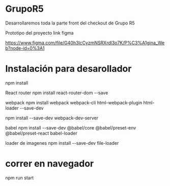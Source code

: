 # GrupoR5

Desarrollaremos toda la parte front del checkout de Grupo R5

Prototipo del proyecto link figma

https://www.figma.com/file/G40h3lcCyzmNSRXrdl3o7K/P%C3%A1gina_Web?node-id=0%3A1

# Instalación para desarollador

npm install

React router
npm install react-router-dom --save

webpack
npm install webpack webpack-cli html-webpack-plugin html-loader --save-dev

npm install --save-dev webpack-dev-server

babel
npm install --save-dev @babel/core @babel/preset-env @babel/preset-react babel-loader

loader de imagenes
npm install --save-dev file-loader

# correr en navegador

npm run start
